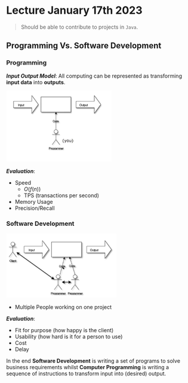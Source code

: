 # Lecture January 17th 2023

> Should be able to contribute to projects in `Java`.

## Programming Vs. Software Development
### Programming
***Input Output Model***: All computing can be represented as transforming **input data** into **outputs**. 

![iomodel](../img/io_model.png)

***Evaluation***:
+ Speed
	+ $O(f(n))$
	+ TPS (transactions per second)
+ Memory Usage
+ Precision/Recall

### Software Development

![mio_model](../img/mio_model.png)

+ Multiple People working on one project

***Evaluation***:
+ Fit for purpose (how happy is the client)
+ Usability (how hard is it for a person to use)
+ Cost 
+ Delay

In the end **Software Development** is writing a set of programs to solve business requirements whilst **Computer Programming** is writing a sequence of instructions to transform input into (desired) output. 